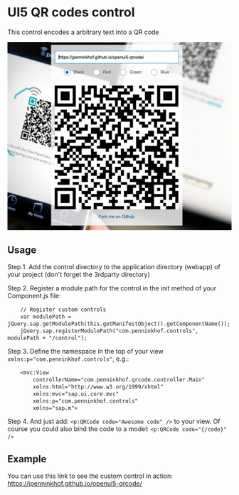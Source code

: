 # UI5 QR codes control

This control encodes a arbitrary text into a QR code

![Screenshot of QR code control](demo/images/screenshot.png)

## Usage

Step 1. Add the control directory to the application directory (webapp) of your project (don't forget the 3rdparty directory)

Step 2. Register a module path for the control in the init method of your Component.js file:

```
    // Register custom controls
    var modulePath = jQuery.sap.getModulePath(this.getManifestObject().getComponentName());
    jQuery.sap.registerModulePath("com.penninkhof.controls", modulePath + "/control");
```

Step 3. Define the namespace in the top of your view `xmlns:p="com.penninkhof.controls"`, e.g.:

```
    <mvc:View
	    controllerName="com.penninkhof.qrcode.controller.Main"
	    xmlns:html="http://www.w3.org/1999/xhtml"
	    xmlns:mvc="sap.ui.core.mvc"
	    xmlns:p="com.penninkhof.controls"
	    xmlns="sap.m">
```

Step 4. And just add: `<p:QRCode code="Awesome code" />` to your view. Of course you could also bind the code to a model: `<p:QRCode code="{/code}" />`

## Example

You can use this link to see the custom control in action: https://jpenninkhof.github.io/openui5-qrcode/
